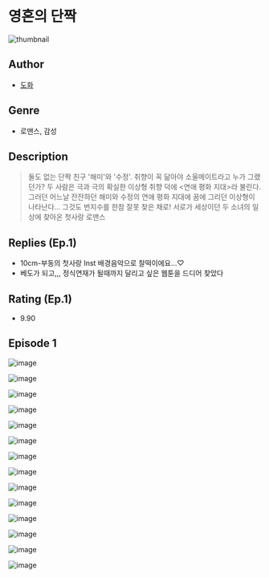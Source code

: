 # 영혼의 단짝
![thumbnail](https://image-comic.pstatic.net/user_contents_data/challenge_comic/2023/05/23/359338/upload_7363440582798435123_480x623.jpeg)

## Author
- [도화](https://comic.naver.com/artistTitle?id=359338)

## Genre
- 로맨스, 감성

## Description
> 둘도 없는 단짝 친구 '해미'와 '수정'. 취향이 꼭 닮아야 소울메이트라고 누가 그랬던가? 두 사람은 극과 극의 확실한 이상형 취향 덕에 <연애 평화 지대>라 불린다. 그러던 어느날 잔잔하던 해미와 수정의 연애 평화 지대에 꿈에 그리던 이상형이 나타난다... 그것도 번지수를 한참 잘못 찾은 채로! 서로가 세상이던 두 소녀의 일상에 찾아온 첫사랑 로맨스

## Replies (Ep.1)
- 10cm-부동의 첫사랑 Inst 배경음악으로 찰떡이에요...♡
- 베도가 되고,,, 정식연재가 될때까지 달리고 싶은 웹툰을 드디어 찾았다

## Rating (Ep.1)
- 9.90

## Episode 1
![image](https://image-comic.pstatic.net/user_contents_data/challenge_comic/2023/05/23/359338/upload_7162190393917912630.jpeg)

![image](https://image-comic.pstatic.net/user_contents_data/challenge_comic/2023/05/23/359338/upload_3918523326183072053.jpeg)

![image](https://image-comic.pstatic.net/user_contents_data/challenge_comic/2023/05/23/359338/upload_7003433202771715172.jpeg)

![image](https://image-comic.pstatic.net/user_contents_data/challenge_comic/2023/05/23/359338/upload_4063762202210231858.jpeg)

![image](https://image-comic.pstatic.net/user_contents_data/challenge_comic/2023/05/23/359338/upload_3487538072654472243.jpeg)

![image](https://image-comic.pstatic.net/user_contents_data/challenge_comic/2023/05/23/359338/upload_7292561887805845860.jpeg)

![image](https://image-comic.pstatic.net/user_contents_data/challenge_comic/2023/05/23/359338/upload_3474916757070046770.jpeg)

![image](https://image-comic.pstatic.net/user_contents_data/challenge_comic/2023/05/23/359338/upload_7234250169081280309.jpeg)

![image](https://image-comic.pstatic.net/user_contents_data/challenge_comic/2023/05/23/359338/upload_3991144970440947046.jpeg)

![image](https://image-comic.pstatic.net/user_contents_data/challenge_comic/2023/05/23/359338/upload_7364566503274000946.jpeg)

![image](https://image-comic.pstatic.net/user_contents_data/challenge_comic/2023/05/23/359338/upload_4123105254218084401.jpeg)

![image](https://image-comic.pstatic.net/user_contents_data/challenge_comic/2023/05/23/359338/upload_7363722052705019236.jpeg)

![image](https://image-comic.pstatic.net/user_contents_data/challenge_comic/2023/05/23/359338/upload_3847257595198399796.jpeg)

![image](https://image-comic.pstatic.net/user_contents_data/challenge_comic/2023/05/23/359338/upload_3761966060198376547.jpeg)
